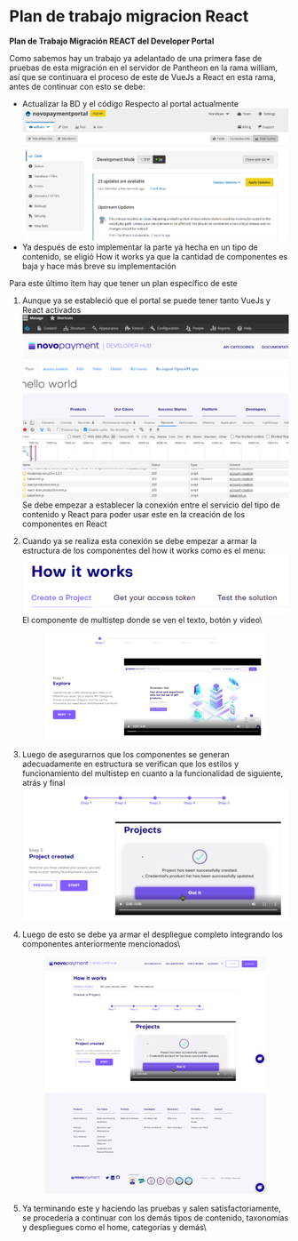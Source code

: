 # Plan de trabajo migracion React

**Plan de Trabajo Migración REACT del Developer Portal**

Como sabemos hay un trabajo ya adelantado de una primera fase de pruebas de esta migración en el servidor de Pantheon en la rama william, así que se continuara el proceso de este de VueJs a React en esta rama, antes de continuar con esto se debe:

* Actualizar la BD y el código Respecto al portal actualmente\
  ![](../.gitbook/assets/0)
* Ya después de esto implementar la parte ya hecha en un tipo de contenido, se eligió How it works ya que la cantidad de componentes es baja y hace más breve su implementación

Para este último ítem hay que tener un plan específico de este

1. Aunque ya se estableció que el portal se puede tener tanto VueJs y React activados\
   ![](../.gitbook/assets/1)\
   Se debe empezar a establecer la conexión entre el servicio del tipo de contenido y React para poder usar este en la creación de los componentes en React
2.  Cuando ya se realiza esta conexión se debe empezar a armar la estructura de los componentes del how it works como es el menu:\
    ![](../.gitbook/assets/2)\
    El componente de multistep donde se ven el texto, botón y video\


    <figure><img src="../.gitbook/assets/3" alt=""><figcaption></figcaption></figure>
3. Luego de asegurarnos que los componentes se generan adecuadamente en estructura se verifican que los estilos y funcionamiento del multistep en cuanto a la funcionalidad de siguiente, atrás y final\
   ![](../.gitbook/assets/4)
4.  Luego de esto se debe ya armar el despliegue completo integrando los componentes anteriormente mencionados\


    <figure><img src="../.gitbook/assets/5" alt=""><figcaption></figcaption></figure>
5. Ya terminando este y haciendo las pruebas y salen satisfactoriamente, se procedería a continuar con los demás tipos de contenido, taxonomías y despliegues como el home, categorías y demás\
